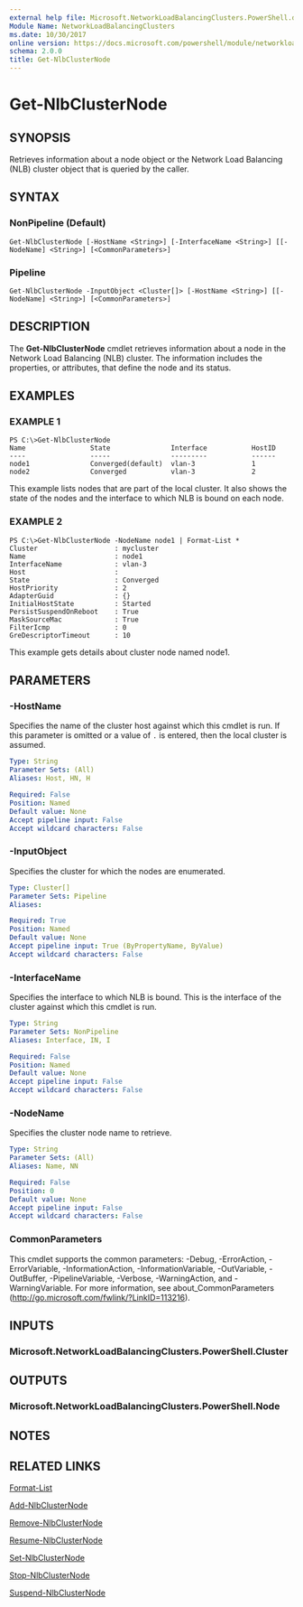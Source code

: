 ```yaml
---
external help file: Microsoft.NetworkLoadBalancingClusters.PowerShell.dll-Help.xml
Module Name: NetworkLoadBalancingClusters
ms.date: 10/30/2017
online version: https://docs.microsoft.com/powershell/module/networkloadbalancingclusters/get-nlbclusternode?view=windowsserver2012r2-ps&wt.mc_id=ps-gethelp
schema: 2.0.0
title: Get-NlbClusterNode
---
```


# Get-NlbClusterNode

## SYNOPSIS
Retrieves information about a node object or the Network Load Balancing (NLB) cluster object that is queried by the caller.

## SYNTAX

### NonPipeline (Default)
```
Get-NlbClusterNode [-HostName <String>] [-InterfaceName <String>] [[-NodeName] <String>] [<CommonParameters>]
```

### Pipeline
```
Get-NlbClusterNode -InputObject <Cluster[]> [-HostName <String>] [[-NodeName] <String>] [<CommonParameters>]
```

## DESCRIPTION
The **Get-NlbClusterNode** cmdlet retrieves information about a node in the Network Load Balancing (NLB) cluster.
The information includes the properties, or attributes, that define the node and its status.

## EXAMPLES

### EXAMPLE 1
```
PS C:\>Get-NlbClusterNode
Name                State               Interface           HostID 
----                -----               ---------           ------ 
node1               Converged(default)  vlan-3              1 
node2               Converged           vlan-3              2
```

This example lists nodes that are part of the local cluster.
It also shows the state of the nodes and the interface to which NLB is bound on each node.

### EXAMPLE 2
```
PS C:\>Get-NlbClusterNode -NodeName node1 | Format-List *
Cluster                   : mycluster 
Name                      : node1 
InterfaceName             : vlan-3 
Host                      :  
State                     : Converged 
HostPriority              : 2 
AdapterGuid               : {} 
InitialHostState          : Started 
PersistSuspendOnReboot    : True 
MaskSourceMac             : True 
FilterIcmp                : 0 
GreDescriptorTimeout      : 10
```

This example gets details about cluster node named node1.

## PARAMETERS

### -HostName
Specifies the name of the cluster host against which this cmdlet is run.
If this parameter is omitted or a value of `.` is entered, then the local cluster is assumed.

```yaml
Type: String
Parameter Sets: (All)
Aliases: Host, HN, H

Required: False
Position: Named
Default value: None
Accept pipeline input: False
Accept wildcard characters: False
```

### -InputObject
Specifies the cluster for which the nodes are enumerated.

```yaml
Type: Cluster[]
Parameter Sets: Pipeline
Aliases: 

Required: True
Position: Named
Default value: None
Accept pipeline input: True (ByPropertyName, ByValue)
Accept wildcard characters: False
```

### -InterfaceName
Specifies the interface to which NLB is bound.
This is the interface of the cluster against which this cmdlet is run.

```yaml
Type: String
Parameter Sets: NonPipeline
Aliases: Interface, IN, I

Required: False
Position: Named
Default value: None
Accept pipeline input: False
Accept wildcard characters: False
```

### -NodeName
Specifies the cluster node name to retrieve.

```yaml
Type: String
Parameter Sets: (All)
Aliases: Name, NN

Required: False
Position: 0
Default value: None
Accept pipeline input: False
Accept wildcard characters: False
```

### CommonParameters
This cmdlet supports the common parameters: -Debug, -ErrorAction, -ErrorVariable, -InformationAction, -InformationVariable, -OutVariable, -OutBuffer, -PipelineVariable, -Verbose, -WarningAction, and -WarningVariable. For more information, see about_CommonParameters (http://go.microsoft.com/fwlink/?LinkID=113216).

## INPUTS

### Microsoft.NetworkLoadBalancingClusters.PowerShell.Cluster

## OUTPUTS

### Microsoft.NetworkLoadBalancingClusters.PowerShell.Node

## NOTES

## RELATED LINKS

[Format-List](https://go.microsoft.com/fwlink/?LinkID=113302)

[Add-NlbClusterNode](./Add-NlbClusterNode.md)

[Remove-NlbClusterNode](./Remove-NlbClusterNode.md)

[Resume-NlbClusterNode](./Resume-NlbClusterNode.md)

[Set-NlbClusterNode](./Set-NlbClusterNode.md)

[Stop-NlbClusterNode](./Stop-NlbClusterNode.md)

[Suspend-NlbClusterNode](./Suspend-NlbClusterNode.md)

